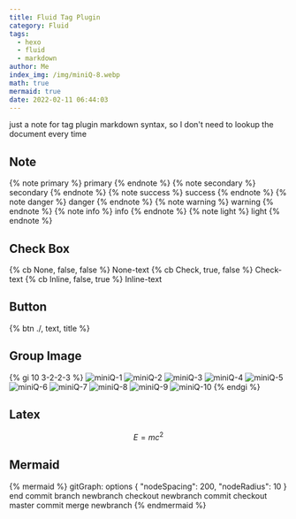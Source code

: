 ```yaml
---
title: Fluid Tag Plugin
category: Fluid
tags:
  - hexo
  - fluid
  - markdown
author: Me
index_img: /img/miniQ-8.webp
math: true
mermaid: true
date: 2022-02-11 06:44:03
---
```



just a note for tag plugin markdown syntax, so I don't need to lookup the document every time

<!-- more -->

## Note

{% note primary %}
primary
{% endnote %}
{% note secondary %}
secondary
{% endnote %}
{% note success %}
success
{% endnote %}
{% note danger %}
danger
{% endnote %}
{% note warning %}
warning
{% endnote %}
{% note info %}
info
{% endnote %}
{% note light %}
light
{% endnote %}

## Check Box

{% cb None, false, false %} None-text
{% cb Check, true, false %} Check-text
{% cb Inline, false, true %} Inline-text

## Button

{% btn ./, text, title %}

## Group Image

{% gi 10 3-2-2-3 %}
![miniQ-1](/img/miniQ-1.webp)
![miniQ-2](/img/miniQ-2.webp)
![miniQ-3](/img/miniQ-3.webp)
![miniQ-4](/img/miniQ-4.webp)
![miniQ-5](/img/miniQ-5.webp)
![miniQ-6](/img/miniQ-6.webp)
![miniQ-7](/img/miniQ-7.webp)
![miniQ-8](/img/miniQ-8.webp)
![miniQ-9](/img/miniQ-9.webp)
![miniQ-10](/img/miniQ-10.webp)
{% endgi %}

## Latex

$$
E=mc^2
$$

## Mermaid

{% mermaid %}
gitGraph:
options
{
  "nodeSpacing": 200,
  "nodeRadius": 10
}
end
commit
branch newbranch
checkout newbranch
commit
checkout master
commit
merge newbranch
{% endmermaid %}
